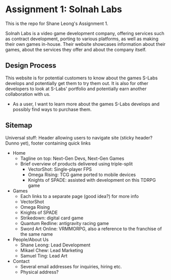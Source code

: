 # Assignment 1: Solnah Labs

This is the repo for Shane Leong's Assignment 1.

Solnah Labs is a video game development company, offering services such as contract development, porting to various platforms, as well as making their own games in-house. Their website showcases information about their games, about the services they offer and about the company itself.

## Design Process

This website is for potential customers to know about the games S-Labs develops and potentially get them to try them out. It is also for other developers to look at S-Labs' portfolio and potentially earn another collaboration with us.

- As a user, I want to learn more about the games S-Labs develops and possibly find ways to purchase them.

## Sitemap

Universal stuff: Header allowing users to navigate site (sticky header? Dunno yet), footer containing quick links

- Home
  - Tagline on top: Next-Gen Devs, Next-Gen Games
  - Brief overview of products delivered using triple-split
    - VectorShot: Single-player FPS
    - Omega Rising: TCG game ported to mobile devices
    - Knights of SPADE: assisted with development on this TDRPG game
- Games
  - Each links to a separate page (good idea?) for more info
  - VectorShot
  - Omega Rising
  - Knights of SPADE
  - Strikedown: digital card game
  - Quantum Redline: antigravity racing game
  - Sword Art Online: VRMMORPG, also a reference to the franchise of the same name
- People/About Us
  - Shane Leong: Lead Development
  - Mikael Chew: Lead Marketing
  - Samuel Ting: Lead Art
- Contact
  - Several email addresses for inquiries, hiring etc.
  - Physical address?
